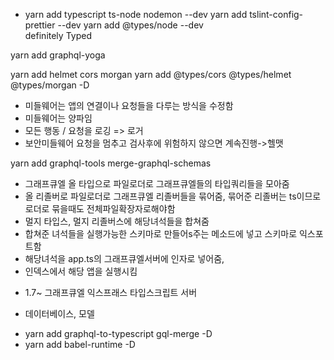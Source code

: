 - yarn add typescript ts-node nodemon --dev
  yarn add tslint-config-prettier --dev
  yarn add @types/node --dev  
  definitely Typed

yarn add graphql-yoga

yarn add helmet cors morgan
yarn add @types/cors @types/helmet @types/morgan -D

- 미들웨어는 앱의 연결이나 요청들을 다루는 방식을 수정함
- 미들웨어는 양파임
- 모든 행동 / 요청을 로깅 => 로거
- 보안미들웨어 요청을 멈추고 검사후에 위험하지 않으면 계속진행->헬맷

yarn add graphql-tools merge-graphql-schemas

- 그래프큐엘 올 타입으로 파일로더로 그래프큐엘들의 타입쿼리들을 모아줌
- 올 리졸버로 파일로더로 그래프큐엘 리졸버들을 묶어줌, 묶어준 리졸버는 ts이므로 로더로 묶을때도 전체파일확장자로해야함
- 멀지 타입스, 멀지 리졸버스에 해당녀석들을 합쳐줌
- 합쳐준 녀석들을 실행가능한 스키마로 만들어s주는 메소드에 넣고 스키마로 익스포트함
- 해당녀석을 app.ts의 그래프큐엘서버에 인자로 넣어줌,
- 인덱스에서 해당 앱을 실행시킴

* 1.7~ 그래프큐엘 익스프래스 타입스크립트 서버

* 데이터베이스, 모델

- yarn add graphql-to-typescript gql-merge -D
- yarn add babel-runtime -D
